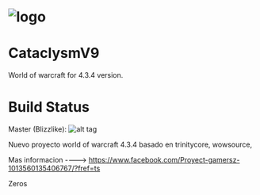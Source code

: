 # ![logo](http://zonewow.com/public/style_images/5_logo2.png)

CataclysmV9 
========

World of warcraft for 4.3.4 version.

Build Status
========

Master (Blizzlike): ![alt tag](http://i.imgur.com/5VgVP3D.png)

 Nuevo proyecto world of warcraft 4.3.4 basado en trinitycore, wowsource,
 
 Mas informacion ----> https://www.facebook.com/Proyect-gamersz-1013560135406767/?fref=ts
 
 Zeros